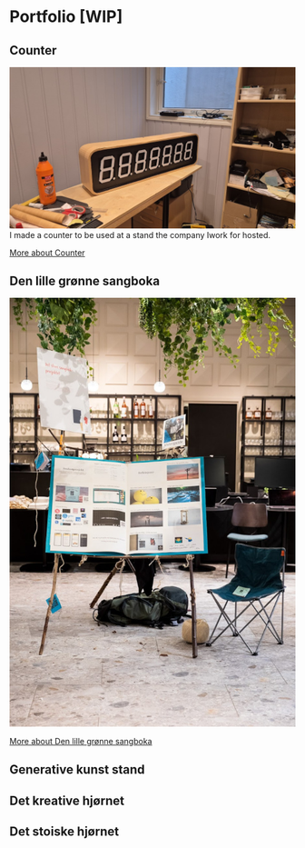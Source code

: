 # Portfolio [WIP]

## Counter

![](./counter/counter.jpg)
I made a counter to be used at a stand the company Iwork for hosted.

[More about Counter](./counter/)

## Den lille grønne sangboka

![](./dlga/dlgs-t.jpg)

[More about Den lille grønne sangboka](./dlga/)

## Generative kunst stand

## Det kreative hjørnet

## Det stoiske hjørnet